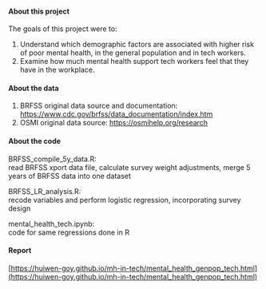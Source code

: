 #### About this project
 
The goals of this project were to:   
1. Understand which demographic factors are associated with higher risk of poor mental health, in the general population and in tech workers.    
2. Examine how much mental health support tech workers feel that they have in the workplace.  
 
#### About the data

1. BRFSS original data source and documentation: https://www.cdc.gov/brfss/data_documentation/index.htm  
2. OSMI original data source: https://osmihelp.org/research  

#### About the code

BRFSS_compile_5y_data.R:   
read BRFSS xport data file, calculate survey weight adjustments, merge 5 years of BRFSS data into one dataset  

BRFSS_LR_analysis.R:   
recode variables and perform logistic regression, incorporating survey design  

mental_health_tech.ipynb:  
code for same regressions done in R  

#### Report

[https://huiwen-goy.github.io/mh-in-tech/mental_health_genpop_tech.html](https://huiwen-goy.github.io/mh-in-tech/mental_health_genpop_tech.html)
